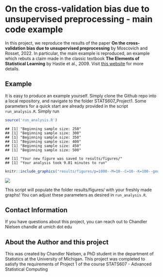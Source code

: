 
# On the cross-validation bias due to unsupervised preprocessing - main code example

In this project, we reproduce the results of the paper **On the
cross-validation bias due to unsupervised preprocessing** by Moscovich
and Rosset, 2022. In particular, the main example is reproduced, an
example which rebuts a claim made in the classic textbook **The Elements
of Statistical Learning** by Hastie et al., 2009. Visit [this
website](https://academic.oup.com/jrsssb/article/84/4/1474/7073256) for
more details.

## Example

It is easy to produce an example yourself. Simply clone the Github repo
into a local repository, and navigate to the folder STATS607_Project1.
Some parameters for a quick start are already provided in the script
`run_analysis.R`. Simply run

``` r
source('run_analysis.R')
```

    ## [1] "Beginning sample size: 250"
    ## [1] "Beginning sample size: 300"
    ## [1] "Beginning sample size: 350"
    ## [1] "Beginning sample size: 400"
    ## [1] "Beginning sample size: 450"
    ## [1] "Beginning sample size: 500"

    ## [1] "Your new figure was saved to results/figures/"
    ## [1] "Your analysis took 9.01 minutes to run"

``` r
knitr::include_graphics("results/figures/p=1000--M=10--C=10--K=100--generating distribution=gaussian--cross-val=2fold.png")
```

![](results/figures/p=1000--M=10--C=10--K=100--generating%20distribution=gaussian--cross-val=2fold.png)<!-- -->

This script will populate the folder results/figures/ with your freshly
made graphs! You can adjust these parameters as desired in
`run_analysis.R`.

## Contact Information

If you have questions about this project, you can reach out to Chandler
Nielsen chandle at umich dot edu

## About the Author and this project

This was created by Chandler Nielsen, a PhD student in the department of
Statistics at the University of Michigan. This project was completed to
satisfy the requirements of Project 1 of the course STATS607 - Advanced
Statistical Computing
